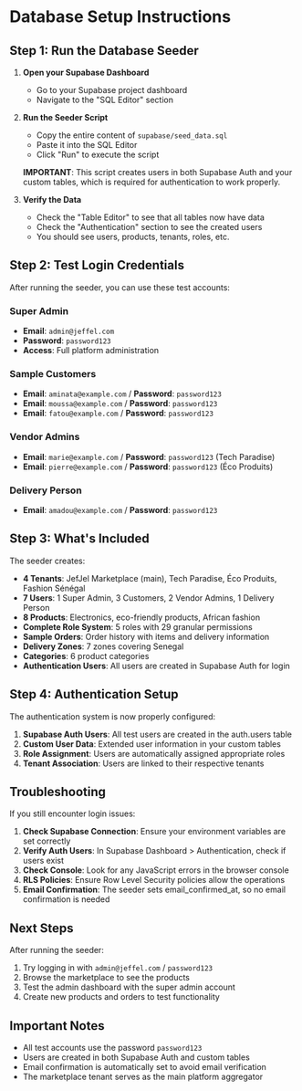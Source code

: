 # Database Setup Instructions

## Step 1: Run the Database Seeder

1. **Open your Supabase Dashboard**
   - Go to your Supabase project dashboard
   - Navigate to the "SQL Editor" section

2. **Run the Seeder Script**
   - Copy the entire content of `supabase/seed_data.sql`
   - Paste it into the SQL Editor
   - Click "Run" to execute the script

   **IMPORTANT**: This script creates users in both Supabase Auth and your custom tables, which is required for authentication to work properly.

3. **Verify the Data**
   - Check the "Table Editor" to see that all tables now have data
   - Check the "Authentication" section to see the created users
   - You should see users, products, tenants, roles, etc.

## Step 2: Test Login Credentials

After running the seeder, you can use these test accounts:

### Super Admin
- **Email**: `admin@jeffel.com`
- **Password**: `password123`
- **Access**: Full platform administration

### Sample Customers
- **Email**: `aminata@example.com` / **Password**: `password123`
- **Email**: `moussa@example.com` / **Password**: `password123`
- **Email**: `fatou@example.com` / **Password**: `password123`

### Vendor Admins
- **Email**: `marie@example.com` / **Password**: `password123` (Tech Paradise)
- **Email**: `pierre@example.com` / **Password**: `password123` (Éco Produits)

### Delivery Person
- **Email**: `amadou@example.com` / **Password**: `password123`

## Step 3: What's Included

The seeder creates:

- **4 Tenants**: JefJel Marketplace (main), Tech Paradise, Éco Produits, Fashion Sénégal
- **7 Users**: 1 Super Admin, 3 Customers, 2 Vendor Admins, 1 Delivery Person
- **8 Products**: Electronics, eco-friendly products, African fashion
- **Complete Role System**: 5 roles with 29 granular permissions
- **Sample Orders**: Order history with items and delivery information
- **Delivery Zones**: 7 zones covering Senegal
- **Categories**: 6 product categories
- **Authentication Users**: All users are created in Supabase Auth for login

## Step 4: Authentication Setup

The authentication system is now properly configured:

1. **Supabase Auth Users**: All test users are created in the auth.users table
2. **Custom User Data**: Extended user information in your custom tables
3. **Role Assignment**: Users are automatically assigned appropriate roles
4. **Tenant Association**: Users are linked to their respective tenants

## Troubleshooting

If you still encounter login issues:

1. **Check Supabase Connection**: Ensure your environment variables are set correctly
2. **Verify Auth Users**: In Supabase Dashboard > Authentication, check if users exist
3. **Check Console**: Look for any JavaScript errors in the browser console
4. **RLS Policies**: Ensure Row Level Security policies allow the operations
5. **Email Confirmation**: The seeder sets email_confirmed_at, so no email confirmation is needed

## Next Steps

After running the seeder:

1. Try logging in with `admin@jeffel.com` / `password123`
2. Browse the marketplace to see the products
3. Test the admin dashboard with the super admin account
4. Create new products and orders to test functionality

## Important Notes

- All test accounts use the password `password123`
- Users are created in both Supabase Auth and custom tables
- Email confirmation is automatically set to avoid email verification
- The marketplace tenant serves as the main platform aggregator